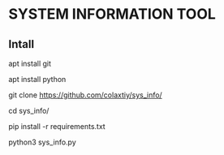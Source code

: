 # SYSTEM INFORMATION TOOL

## Intall

  apt install git
  
  apt install python
  
  git clone https://github.com/colaxtiy/sys_info/
  
  cd sys_info/
  
  pip install -r requirements.txt
  
  python3 sys_info.py
